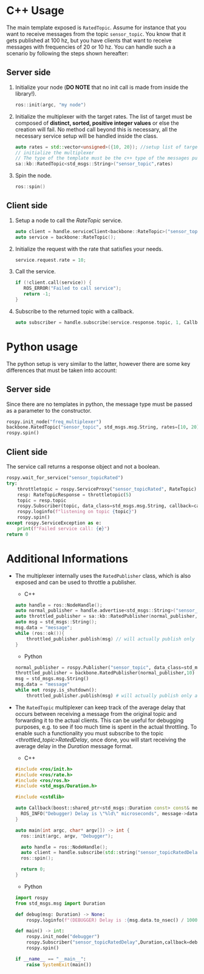 # C++ Usage

The main template exposed is ```RatedTopic```. Assume for instance that you want to receive messages from the topic `sensor_topic`. You know that it gets published at 100 hz, but you have clients that want to receive messages with frequencies of 20 or 10 hz. You can handle such a a scenario by following the steps shown hereafter:

## Server side 

1.  Initialize your node (**DO NOTE** that no init call is made from inside the library!).
    ```c++
    ros::init(argc, "my node")
    ```
2. Initialize the multiplexer with the target rates. The list of target must be composed of **distinct, sorted, positive integer values** or else the creation will fail. No method call beyond this is necessary,
all the necessary service setup will be handled inside the class.
    ```c++
    auto rates = std::vector<unsigned>({10, 20}); //setup list of target rates. 
    // initialize the multiplexer
    // The type of the template must be the c++ type of the messages published on the topic
    sa::kb::RatedTopic<std_msgs::String>("sensor_topic",rates)
3.  Spin the node. 

    ```c++
    ros::spin()
    ```
## Client side

1. Setup a node to call the _RateTopic_ service.
    ```c++
    auto client = handle.serviceClient<backbone::RateTopic>("sensor_topicRated");
    auto service = backbone::RateTopic();
    ```
2. Initialize the request with the rate that satisfies your needs.
    ```c++
    service.request.rate = 10;
    ```
3. Call the service.
    ```c++
    if (!client.call(service)) {
       ROS_ERROR("Failed to call service");
       return -1;
    }
    ```
4. Subscribe to the returned topic with a callback.
    ```c++
    auto subscriber = handle.subscribe(service.response.topic, 1, Callback);
    ```

# Python usage

The python setup is very similar to the latter, however there are some key differences that must be taken into account:

## Server side 

Since there are no templates in python, the message type must be passed as a parameter to the constructor. 

```python
rospy.init_node("freq_multiplexer") 
backbone.RatedTopic("sensor_topic", std_msgs.msg.String, rates=[10, 20])
rospy.spin()
```

## Client side

The service call returns a response object and not a boolean.

```python
rospy.wait_for_service("sensor_topicRated")
try:
    throttletopic = rospy.ServiceProxy("sensor_topicRated", RateTopic)
    resp: RateTopicResponse = throttletopic(5) 	
    topic = resp.topic
    rospy.Subscriber(topic, data_class=std_msgs.msg.String, callback=callback)
    rospy.loginfo(f"listening on topic {topic}")
    rospy.spin()
except rospy.ServiceException as e:
    print(f"Failed service call: {e}")
return 0 
```

# Additional Informations 

* The multiplexer internally uses the ```RatedPublisher``` class, which is also exposed and can be used to throttle a publisher.
    
    - C++
   ```c++
   auto handle = ros::NodeHandle();
   auto normal_publisher = handle.advertise<std_msgs::String>("sensor_topic", 10);
   auto throttled_publisher = sa::kb::RatedPublisher(normal_publisher, 10);
   auto msg = std_msgs::String();
   msg.data = "message";
   while (ros::ok()){
       throttled_publisher.publish(msg) // will actually publish only at a frequency of 10Hz
   }
   ```
   
   - Python 
   ```python
   normal_publisher = rospy.Publisher("sensor_topic", data_class=std_msgs.msg.String,queue_size=10)
   throttled_publisher = backbone.RatedPublisher(normal_publisher,10)
   msg = std_msgs.msg.String()
   msg.data = "message"
   while not rospy.is_shutdown():
       throttled_publisher.publish(msg) # will actually publish only at a frequency of 10Hz
   ```

     

 * The ```RatedTopic``` multiplexer can  keep track of the average delay that occurs between receiving a message from the original topic and forwarding it to the actual clients. This can be useful for debugging purposes, e.g. to see if too much time is spent in the actual throttling. To enable such a functionality you must subscribe to the topic _<throttled_topic>RatedDelay_, once done, you will start receiving the average delay in the _Duration_ message format.

    - C++
    
    ```c++
    #include <ros/init.h>
    #include <ros/rate.h>
    #include <ros/ros.h>
    #include <std_msgs/Duration.h>
    
    #include <cstdlib>
    
    auto Callback(boost::shared_ptr<std_msgs::Duration const> const& message) -> void {
      ROS_INFO("Debugger) Delay is \"%ld\" microseconds", message->data.toNSec() / 1000);
    }
    
    auto main(int argc, char* argv[]) -> int {
      ros::init(argc, argv, "Debugger");
    
      auto handle = ros::NodeHandle();
      auto client = handle.subscribe(std::string("sensor_topicRatedDelay", 1, Callback);
      ros::spin();
    
      return 0;
    }
    ```
    
    - Python
    
    ```python
    import rospy
    from std_msgs.msg import Duration
    
    def debug(msg: Duration) -> None:
        rospy.loginfo(f"(DEBUGGER) Delay is :{msg.data.to_nsec() / 1000} microseconds")
    
    def main() -> int:
        rospy.init_node("debugger")
        rospy.Subscriber("sensor_topicRatedDelay",Duration,callback=debug, queue_size=1)
        rospy.spin()
    
    if __name__ == "__main__":
        raise SystemExit(main())
    ```
    
    
    
    

